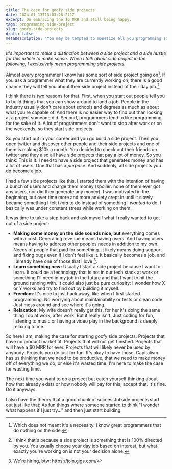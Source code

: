 ```yaml
---
title: The case for goofy side projects
date: 2024-01-13T13:03:26.271Z
excerpt: On embracing the $0 MRR and still being happy.
tags: programming side-project
slug: goofy-side-projects
draft: false
metaDescription: "You may be tempted to monetize all you programming side projects. You don't have to."
---
```


_It's important to make a distinction between a side project and a side hustle for this article to make sense. When I talk about side project in the following, I exclusively mean programming side projects._

Almost every programmer I know has some sort of side project going on[^1]. If you ask a programmer what they are currently working on, there is a good chance they will tell you about their side project instead of their day job.[^2]

I think there is two reasons for that. First, when you start out people tell you to build things that you can show around to land a job. People in the industry usually don't care about schools and degrees as much as about what you're capable of. And there is no easier way to find out than looking at a project someone did.
Second, programmers tend to like programming for the sake of it. A lot of programmers don't want to stop after work or on the weekends, so they start side projects.

So you start out in your career and you go build a side project. Then you open twitter and discover other people and their side projects and one of them is making $10k a month. You decided to check out their friends on twitter and they also all have side projects that pay a lot of money. So you think: This is it. I need to have a side project that generates money and has a lot of users. One that has a _purpose_. And suddenly, all side projects you do become a job.

I had a few side projects like this. I started them with the intention of having a bunch of users and charge them money (spoiler: none of them ever got any users, nor did they generate any money). I was motivated in the beginning, but over time more and more anxiety crept in until it slowly became something I felt i _had_ to do instead of something I _wanted_ to do. I basically was under constant stress while working on them.

It was time to take a step back and ask myself what I really wanted to get out of a side project:

- **Making some money on the side sounds nice, but** everything comes with a cost. Generating revenue means having users. And having users means having to address other peoples needs in addition to my own. Needs of people that paid for something. It likely means doing support and fixing bugs even if I don't feel like it. It basically becomes a job, and I already have one of those that I love [^3].
- **Learn something new:** Usually I start a side project because I want to learn. It could be a technology that is not in our tech stack at work or something I'll need in my job in the future and that I want to hit the ground running with. It could also just be pure curiosity: I wonder how X or Y works and try to find out by building it myself.
- **Freedom**: It's nice to just hack away, like when I first started programming. No worrying about maintainability or tests or clean code. Just mess around and see where it's going.
- **Relaxation:** My wife doesn't really get this, for her it's doing the same thing I do at work, after work. But it really isn't. Just coding for fun, listening to music or having a video play in the background is deeply relaxing to me.

So here I am, making the case for starting goofy side projects. Projects that have no product market fit. Projects that will not get finished. Projects that will have a $0 MRR for ever. Projects that will likely never be used by anybody. Projects you do just for fun. It's okay to have those.
Capitalism has us thinking that we need to be productive, that we need to make money off of everything we do, or else it's wasted time. I'm here to make the case for wasting time.

The next time you want to do a project but catch yourself thinking about how that already exists or how nobody will pay for this, accept that. It's fine. Do it anyways.

I also have the theory that a good chunk of successful side projects start out just like that: As fun things where someone started to think "I wonder what happens if I just try..." and then just start building.

[^1]: Which does not meant it's a necessity. I know great programmers that do nothing on the side.

[^2]: I think that's because a side project is something that is 100% directed by you. You usually choose your day job based on interest, but what exactly you're working on is not your decision alone.

[^3]: We're hiring, btw: https://join.gigs.com/
